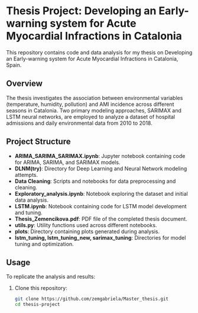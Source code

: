 # Thesis Project: Developing an Early-warning system for Acute Myocardial Infractions in Catalonia

This repository contains code and data analysis for my thesis on Developing an Early-warning system for Acute Myocardial Infractions in Catalonia, Spain.

## Overview

The thesis investigates the association between environmental variables (temperature, humidity, pollution) and AMI incidence across different seasons in Catalonia. Two primary modeling approaches, SARIMAX and LSTM neural networks, are employed to analyze a dataset of hospital admissions and daily environmental data from 2010 to 2018.

## Project Structure

- **ARIMA_SARIMA_SARIMAX.ipynb**: Jupyter notebook containing code for ARIMA, SARIMA, and SARIMAX models.
- **DLNM(try)**: Directory for Deep Learning and Neural Network modeling attempts.
- **Data Cleaning**: Scripts and notebooks for data preprocessing and cleaning.
- **Exploratory_analysis.ipynb**: Notebook exploring the dataset and initial data analysis.
- **LSTM.ipynb**: Notebook containing code for LSTM model development and tuning.
- **Thesis_Zemencikova.pdf**: PDF file of the completed thesis document.
- **utils.py**: Utility functions used across different notebooks.
- **plots**: Directory containing plots generated during analysis.
- **lstm_tuning, lstm_tuning_new, sarimax_tuning**: Directories for model tuning and optimization.

## Usage

To replicate the analysis and results:

1. Clone this repository:
   ```bash
   git clone https://github.com/zemgabriela/Master_thesis.git
   cd thesis-project

